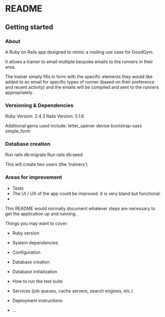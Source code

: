 # README

<h2>Getting started</h2>

<h3>About</h3>
A Ruby on Rails app designed to mimic a mailing use case for GoodGym.

It allows a trainer to email multiple bespoke emails to the runners in their area.

The trainer simply fills in form with the specific elements they would like added to an email for specific types of runner (based on their preference and recent activity) and the emails will be compiled and sent to the runners appropriately.

<h3>Versioning & Dependencies</h3>
Ruby Version: 2.4.3
Rails Version: 5.1.6

Additional gems used include:
letter_opener
devise
bootstrap-sass
simple_form

<h3>Database creation</h3>
Run rails db:migrate
Run rails db:seed

This will create two users (the 'trainers')

<h3>Areas for improvement</h3>


* Tests
* The UI / UX of the app could be improved. It is very bland but functional.
*

This README would normally document whatever steps are necessary to get the
application up and running.

Things you may want to cover:

* Ruby version

* System dependencies


* Configuration

* Database creation

* Database initialization

* How to run the test suite

* Services (job queues, cache servers, search engines, etc.)

* Deployment instructions

* ...
